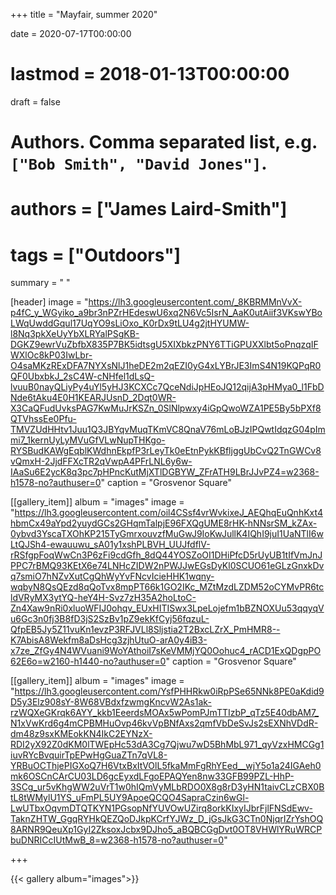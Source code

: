+++
title = "Mayfair, summer 2020"

date = 2020-07-17T00:00:00
# lastmod = 2018-01-13T00:00:00
draft = false

# Authors. Comma separated list, e.g. `["Bob Smith", "David Jones"]`.
# authors = ["James Laird-Smith"]

# tags = ["Outdoors"]
summary = " "

[header]
image = "https://lh3.googleusercontent.com/_8KBRMMnVvX-p4fC_y_WGyiko_a9br3nPZrHEdeswU6xq2N6Vc5IsrN_AaK0utAiif3VKswYBoLWqUwddGqul17UqYO9sLiOxo_K0rDx9tLU4g2jtHYUMW-l8Nq3pkXeUyYbXLRYalPSgKB-DGKZ9ewrVuZbfbX835P7BK5idtsgU5XIXbkzPNY6TTiGPUXXlbt5oPnqzqIFWXlOc8kP03IwLbr-O4saMKzRExDFA7NYXsNlJ1heDE2m2qEZI0yG4xLYBrJE3ImS4N19KQPqR0QF0UbxbkJ_2sC4W-cNHfel1dLsQ-lvuuB0nayQLiyPy4uYl5yHJ3KCXCc7QceNdiJpHEoJQ12qijA3pHMya0_l1FbDNde6tAku4E0H1KEARJUsnD_2Dqt0WR-X3CaQFudUvksPAG7KwMuJrKSZn_0SlNlpwxy4iGpQwoWZA1PE5By5bPXf8QTVhssEe0Pfu-TMVZUdHHtv1Juu1Q3JBYqvMuqTKmVC8QnaV76mLoBJzIPQwtIdqzG04pImmi7_1kernUyLyMVuGfVLwNupTHKgo-RYSBudKAWgEqblKWdhnEkpfP3rLeyTk0eEtnPykKBfljggUbCvQ2TnGWCv8vQmxH-2JjdFFXcTR2qVwpA4PFrLNL6y6w-IAaSu6E2ycK8q3pc7pHPncKutMjXTlDGBYW_ZFrATH9LBrJJvPZ4=w2368-h1578-no?authuser=0"
caption = "Grosvenor Square"

[[gallery_item]]
album = "images"
image = "https://lh3.googleusercontent.com/oil4CSsf4vrWvkixeJ_AEQhqEuQnhKxt4hbmCx49aYpd2yuydGCs2GHqmTalpjE96FXQgUME8rHK-hNNsrSM_kZAx-0ybvd3YscaTXOhKP215TyGmrxouvzfMuGwJ9IoKwJullK4IQhI9juI1UaNTlI6wLtQJSh4-ewauuwu_sA01y1xshPLBVH_UUJfdflV-rRSfgpFoqWwCn3P6zFi9cdGfh_8dQ44YOSZoOI1DHiPfcD5rUyUB1tIfVmJnJPPC7rBMQ93KEtX6e74LNHcZIDW2nPWJJwEGsDyKl0SCUO61eGLzGnxkDvq7smiO7hNZvXutCgQhWyYvFNcvIcieHHK1wqny-wqbyN8QsQEzd8qQoTvx8mpPT66k1GO2IKc_MZtMzdLZDM52oCYMvPR6tcldVRyMX3ytYQ-heY4H-Svz7zH35A2hoLtoC-Zn4Xaw9nRi0xluoWFIJ0ohqv_EUxHITISwx3LpeLojefm1bBZNOXUu53qqyqVu6Gc3n0fj3B8fD3jS2SzBv1pZ9ekKfCyj56fqzuL-QfpEB5Jy5Z11vuKn1evzP3RFJVLl8Sljstia2T2BxcLZrX_PmHMR8--K7AbisA8Wekfm8aDsHcg3zjhUtuO-arA0y4iB3-x7ze_ZfGy4N4WVuani9WoYAthoiI7sKeVMMjYQ0Oohuc4_rACD1ExQDgpPO62E6o=w2160-h1440-no?authuser=0"
caption = "Grosvenor Square"

[[gallery_item]]
album = "images"
image = "https://lh3.googleusercontent.com/YsfPHHRkw0iRpPSe65NNk8PE0aKdid9D5y3Elz908sY-8W68VBdxfzwmgKncvW2As1ak-rzWQXeGKrqk6AYY_kkb1EeerdsMOAx5wPomPJmTTIzbP_qTz5E40dbAM7_N1xVwKrd6g4mCPBMHuOvp46kvVpBNfAxs2qmfVbDeSvJs2sEXNhVDdR-dm48z9sxKMEokKN4IkC2EYNzX-RDI2yX92Z0dKM0lTWEpHc53dA3Cg7Qjwu7wD5BhMbL971_qyVzxHMCGg1iuvRYcBvquirTpEPwHgGuaZTn7qVL8-YRBuOCThjePIGXoQ7H6VtxBxItVOlL5fkaMmFgRhYEed__wjY5o1a24IGAeh0mk6OSCnCArCU03LD6gcEyxdLFgoEPAQYen8nw33GFB99PZL-HhP-3SCg_ur5vKhgWW2uVrT1w0hIQmVyMLbRDO0X8g8rD3yHN1taivCLzCBX0BtL8tWMylU1YS_uFmPL5UY9ApoeQCQO4SapraCzin6wGl-LwUTbxOqvmDTQTKYN1PGsopNfYUVOwUZirq8orkKIxyIJbrFjlFNSdEwv-TaknZHTW_GgqRYHkQEZQoDJkpKCrfYJWz_D_jGsJkG3CTn0NjqrIZrYshOQ8ARNR9QeuXp1GyI2ZksoxJcbx9DJho5_aBQBCGgDvt0OT8VHWlYRuWRCPbuDNRICcIUtMwB_8=w2368-h1578-no?authuser=0"

+++


{{< gallery album="images">}} 


